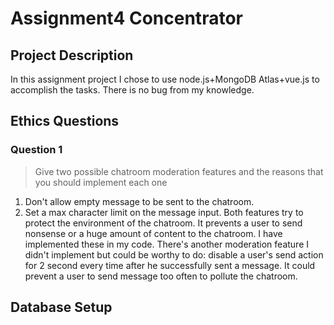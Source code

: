 # Assignment4 Concentrator

## Project Description
<!-- you can include known bugs, design decisions, external references used... -->
In this assignment project I chose to use node.js+MongoDB Atlas+vue.js to accomplish
the tasks. There is no bug from my knowledge.
## Ethics Questions

### Question 1

> Give two possible chatroom moderation features and the reasons that you should implement each one

1. Don't allow empty message to be sent to the chatroom.
2. Set a max character limit on the message input.
Both features try to protect the environment of the chatroom. It prevents a user to
send nonsense or a huge amount of content to the chatroom. I have implemented these in
my code. There's another moderation feature I didn't implement but could be worthy to do: 
disable a user's send action for 2 second every time after he successfully sent a message.
It could prevent a user to send message too often to pollute the chatroom.
## Database Setup

<!-- required if you use custom MySQL setup instead of the MySQL database provided or if you use other databases like SQLite, PostgreSQL... -->